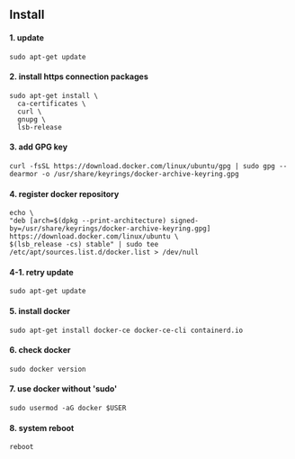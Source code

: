 ## Install

#### 1. update

```
sudo apt-get update
```

#### 2. install https connection packages

```
sudo apt-get install \
  ca-certificates \
  curl \
  gnupg \
  lsb-release
```

#### 3. add GPG key

```
curl -fsSL https://download.docker.com/linux/ubuntu/gpg | sudo gpg --dearmor -o /usr/share/keyrings/docker-archive-keyring.gpg
```

#### 4. register docker repository

```
echo \
"deb [arch=$(dpkg --print-architecture) signed-by=/usr/share/keyrings/docker-archive-keyring.gpg] https://download.docker.com/linux/ubuntu \
$(lsb_release -cs) stable" | sudo tee /etc/apt/sources.list.d/docker.list > /dev/null
```

#### 4-1. retry update

```
sudo apt-get update
```

#### 5. install docker

```
sudo apt-get install docker-ce docker-ce-cli containerd.io
```

#### 6. check docker

```
sudo docker version
```

#### 7. use docker without 'sudo'

```
sudo usermod -aG docker $USER
```

#### 8. system reboot

```
reboot
```

